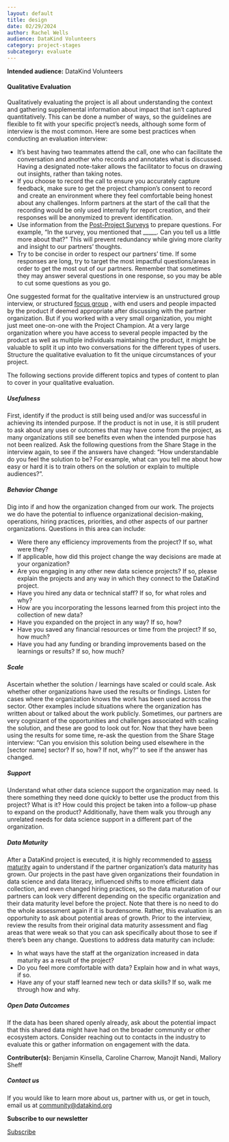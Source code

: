 ```yaml
---
layout: default
title: design
date: 02/29/2024
author: Rachel Wells
audience: DataKind Volunteers
category: project-stages
subcategory: evaluate
---
```





**Intended audience:**
DataKind Volunteers






#### Qualitative Evaluation


Qualitatively evaluating the project is all about understanding the context and gathering supplemental information about impact that isn’t captured quantitatively. This can be done a number of ways, so the guidelines are flexible to fit with your specific project’s needs, although some form of interview is the most common. Here are some best practices when conducting an evaluation interview:


* It’s best having two teammates attend the call, one who can facilitate the conversation and another who records and annotates what is discussed. Having a designated note\-taker allows the facilitator to focus on drawing out insights, rather than taking notes.
* If you choose to record the call to ensure you accurately capture feedback, make sure to get the project champion’s consent to record and create an environment where they feel comfortable being honest about any challenges. Inform partners at the start of the call that the recording would be only used internally for report creation, and their responses will be anonymized to prevent identification.
* Use information from the [Post\-Project Surveys](https://playbook.datakind.org/playbook/articles/101) to prepare questions. For example, “In the survey, you mentioned that \_\_\_\_\_. Can you tell us a little more about that?" This will prevent redundancy while giving more clarity and insight to our partners’ thoughts.
* Try to be concise in order to respect our partners’ time. If some responses are long, try to target the most impactful questions/areas in order to get the most out of our partners. Remember that sometimes they may answer several questions in one response, so you may be able to cut some questions as you go.


One suggested format for the qualitative interview is an unstructured group interview, or structured [focus group](https://humansofdata.atlan.com/2017/09/conduct-successful-focus-group-discussion/) , with end users and people impacted by the product if deemed appropriate after discussing with the partner organization. But if you worked with a very small organization, you might just meet one\-on\-one with the Project Champion. At a very large organization where you have access to several people impacted by the product as well as multiple individuals maintaining the product, it might be valuable to split it up into two conversations for the different types of users. Structure the qualitative evaluation to fit the unique circumstances of your project.


The following sections provide different topics and types of content to plan to cover in your qualitative evaluation. 


##### Usefulness


First, identify if the product is still being used and/or was successful in achieving its intended purpose. If the product is not in use, it is still prudent to ask about any uses or outcomes that may have come from the project, as many organizations still see benefits even when the intended purpose has not been realized. Ask the following questions from the Share Stage in the interview again, to see if the answers have changed: “How understandable do you feel the solution to be? For example, what can you tell me about how easy or hard it is to train others on the solution or explain to multiple audiences?”.


##### Behavior Change


Dig into if and how the organization changed from our work. The projects we do have the potential to influence organizational decision\-making, operations, hiring practices, priorities, and other aspects of our partner organizations. Questions in this area can include:


* Were there any efficiency improvements from the project? If so, what were they?
* If applicable, how did this project change the way decisions are made at your organization?
* Are you engaging in any other new data science projects? If so, please explain the projects and any way in which they connect to the DataKind project.
* Have you hired any data or technical staff? If so, for what roles and why?
* How are you incorporating the lessons learned from this project into the collection of new data?
* Have you expanded on the project in any way? If so, how?
* Have you saved any financial resources or time from the project? If so, how much?
* Have you had any funding or branding improvements based on the learnings or results? If so, how much?


##### Scale


Ascertain whether the solution / learnings have scaled or could scale. Ask whether other organizations have used the results or findings. Listen for cases where the organization knows the work has been used across the sector. Other examples include situations where the organization has written about or talked about the work publicly. Sometimes, our partners are very cognizant of the opportunities and challenges associated with scaling the solution, and these are good to look out for. Now that they have been using the results for some time, re\-ask the question from the Share Stage interview: “Can you envision this solution being used elsewhere in the \[sector name] sector? If so, how? If not, why?” to see if the answer has changed.


##### Support


Understand what other data science support the organization may need. Is there something they need done quickly to better use the product from this project? What is it? How could this project be taken into a follow\-up phase to expand on the product? Additionally, have them walk you through any unrelated needs for data science support in a different part of the organization. 


##### Data Maturity


After a DataKind project is executed, it is highly recommended to [assess maturity](https://playbook.datakind.org/playbook/articles/24/data-maturity-assessment) again to understand if the partner organization’s data maturity has grown. Our projects in the past have given organizations their foundation in data science and data literacy, influenced shifts to more efficient data collection, and even changed hiring practices, so the data maturation of our partners can look very different depending on the specific organization and their data maturity level before the project. Note that there is no need to do the whole assessment again if it is burdensome. Rather, this evaluation is an opportunity to ask about potential areas of growth. Prior to the interview, review the results from their original data maturity assessment and flag areas that were weak so that you can ask specifically about those to see if there’s been any change. Questions to address data maturity can include:


* In what ways have the staff at the organization increased in data maturity as a result of the project?
* Do you feel more comfortable with data? Explain how and in what ways, if so.
* Have any of your staff learned new tech or data skills? If so, walk me through how and why.


##### Open Data Outcomes


If the data has been shared openly already, ask about the potential impact that this shared data might have had on the broader community or other ecosystem actors. Consider reaching out to contacts in the industry to evaluate this or gather information on engagement with the data.



 **Contributer(s):** Benjamin Kinsella, Caroline Charrow, Manojit Nandi, Mallory Sheff







##### Contact us


If you would like to learn more about us, partner with us, or get in touch, email us at community@datakind.org



 
**Subscribe to our newsletter**
  

[Subscribe](https://www.datakind.org/subscribe/)



